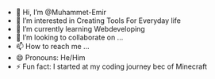 - 👋 Hi, I’m @Muhammet-Emir
- 👀 I’m interested in Creating Tools For Everyday life
- 🌱 I’m currently learning Webdeveloping
- 💞️ I’m looking to collaborate on ...
- 📫 How to reach me ...
- 😄 Pronouns: He/Him
- ⚡ Fun fact: I started at my coding journey bec of Minecraft

<!---
Muhammet-Emir/Muhammet-Emir is a ✨ special ✨ repository because its `README.md` (this file) appears on your GitHub profile.
You can click the Preview link to take a look at your changes.
--->
